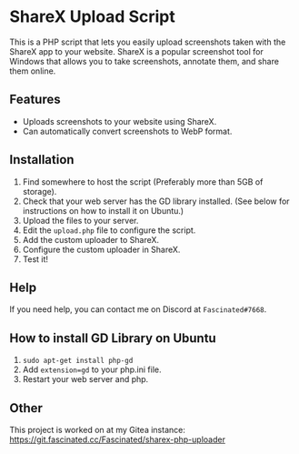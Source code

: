 # ShareX Upload Script

This is a PHP script that lets you easily upload screenshots taken with the ShareX app to your website. ShareX is a popular screenshot tool for Windows that allows you to take screenshots, annotate them, and share them online.

## Features

- Uploads screenshots to your website using ShareX.
- Can automatically convert screenshots to WebP format.

## Installation

1. Find somewhere to host the script (Preferably more than 5GB of storage).
2. Check that your web server has the GD library installed. (See below for instructions on how to install it on Ubuntu.)
3. Upload the files to your server.
4. Edit the `upload.php` file to configure the script.
5. Add the custom uploader to ShareX.
6. Configure the custom uploader in ShareX.
7. Test it!

## Help

If you need help, you can contact me on Discord at `Fascinated#7668`.

## How to install GD Library on Ubuntu

1. `sudo apt-get install php-gd`
2. Add `extension=gd` to your php.ini file.
3. Restart your web server and php.

## Other

This project is worked on at my Gitea instance: <https://git.fascinated.cc/Fascinated/sharex-php-uploader>
